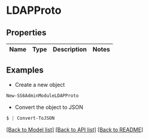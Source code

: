 # LDAPProto
## Properties

Name | Type | Description | Notes
------------ | ------------- | ------------- | -------------

## Examples

- Create a new object
```powershell
New-SS6AdminModuleLDAPProto 
```

- Convert the object to JSON
```powershell
$ | Convert-ToJSON
```


[[Back to Model list]](../README.md#documentation-for-models) [[Back to API list]](../README.md#documentation-for-api-endpoints) [[Back to README]](../README.md)

